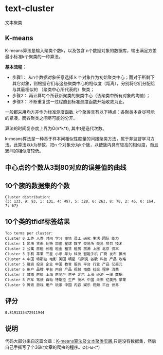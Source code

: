 # text-cluster
文本聚类
## K-means
K-means算法是输入聚类个数k，以及包含 n个数据对象的数据库，输出满足方差最小标准k个聚类的一种算法。

**基本流程：**
- 步骤1：
从n个数据对象任意选择 k 个对象作为初始聚类中心；而对于所剩下其它对象，则根据它们与这些聚类中心的相似度（距离），分别将它们分配给与其最相似的
（聚类中心所代表的）聚类；
- 步骤2：
再计算每个所获新聚类的聚类中心（该聚类中所有对象的均值）；
- 步骤3：
不断重复这一过程直到标准测度函数开始收敛为止。

一般都采用均方差作为标准测度函数. k个聚类具有以下特点：各聚类本身尽可能的紧凑，而各聚类之间尽可能的分开。

算法的时间复杂度上界为O(n\*k\*t), 其中t是迭代次数。

k-means算法是一种基于样本间相似性度量的间接聚类方法，属于非监督学习方法。此算法以k为参数，把n 个对象分为k个簇，以使簇内具有较高的相似度，而且簇间的相似度较低。

## 中心点的个数从3到80对应的误差值的曲线

## 10个簇的数据集的个数
```text
Cluster distribution:
{3: 133, 9: 93, 1: 131, 4: 497, 5: 328, 6: 263, 8: 78, 2: 46, 0: 164, 7: 67}
```
## 10个类的tfidf标签结果
```text
Top terms per cluster:
Cluster 0 工作 人类 时间 学习 事情 员工 研究 生活 团队 能力
Cluster 1 区块 货币 比特 加密 星球 数字 交易所 交易 项目 技术
Cluster 2 公寓 房租 长租 租金 租赁 租房 房源 上涨 北京 资本
Cluster 3 手机 苹果 三星 小米 华为 科技 智能手机 厂商 发布 推出
Cluster 4 中国 特斯拉 电影 美国 明星 马斯克 谷歌 科技 产品 攻略
Cluster 5 融资 投资 企业 中国 教育 服务 平台 行业 产品 亿美元
Cluster 6 用户 品牌 平台 内容 产品 视频 电商 社交 程序 消费
Cluster 7 城市 房价 上海 房地产 房子 北京 上涨 经济 一线 数据
Cluster 8 汽车 驾驶 自动 特斯拉 生产 技术 中国 未来 亿美元 苹果
Cluster 9 腾讯 游戏 用户 玩家 中国 内容 娱乐 视频 平台 世界
```
## 评分
```text
0.8191335472911944
``` 
## 说明
代码大部分来自这篇文章：[K-means算法及文本聚类实践](https://blog.csdn.net/havedream_one/article/details/45146829),只是没有数据集，然后自己手撕写了个36kr文章的爬虫的程序。φ(>ω<*) 

